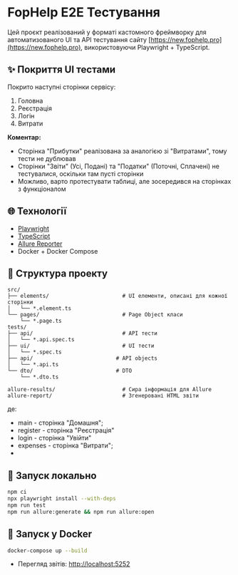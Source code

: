 # FopHelp E2E Тестування

Цей проєкт реалізований у форматі кастомного фреймворку для автоматизованого UI та API тестування сайту [https://new.fophelp.pro](https://new.fophelp.pro), використовуючи Playwright + TypeScript.

## ✨ Покриття UI тестами
Покрито наступні сторінки сервісу:

1. Головна
2. Реєстрація
3. Логін
4. Витрати

**Коментар:**
- Сторінка "Прибутки" реалізована за аналогією зі "Витратами", тому тести не дублював
- Сторінки "Звіти" (Усі, Подані) та "Податки" (Поточні, Сплачені) не тестувалися, оскільки там пусті сторінки
- Можливо, варто протестувати таблиці, але зосередився на сторінках з функціоналом

## 🌐 Технології
- [Playwright](https://playwright.dev/)
- [TypeScript](https://www.typescriptlang.org/)
- [Allure Reporter](https://github.com/allure-framework/allure-js)
- Docker + Docker Compose

## 📂 Cтруктура проекту
```
src/
├── elements/                       # UI елементи, описані для кожної сторінки
│   └── *.element.ts
└── pages/                          # Page Object класи
    └── *.page.ts 
tests/
├── api/                            # API тести
│   └── *.api.spec.ts 
├── ui/                             # UI тести
│   └── *.spec.ts
├── api/                          # API objects
│   └── *.api.ts
└── dto/                          # DTO
    └── *.dto.ts

allure-results/                     # Сира інформація для Allure
allure-report/                      # Згенеровані HTML звіти
```
де:
- main - сторінка "Домашня";
- register - сторінка "Реєстрація"
- login - сторінка "Увійти"
- expenses - сторінка "Витрати";
- 
## 🚀 Запуск локально
```bash
npm ci
npx playwright install --with-deps
npm run test
npm run allure:generate && npm run allure:open
```

## 🐳 Запуск у Docker
```bash
docker-compose up --build
```
- Перегляд звітів: [http://localhost:5252](http://localhost:5252)
